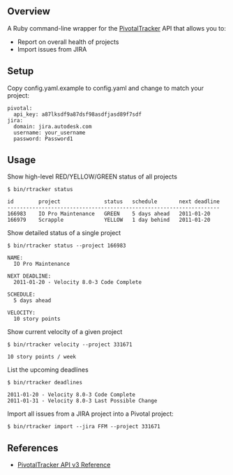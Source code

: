 ## Overview

A Ruby command-line wrapper for the [PivotalTracker](http://pivotaltracker.com) API that allows you to:

* Report on overall health of projects
* Import issues from JIRA

## Setup

Copy config.yaml.example to config.yaml and change to match your project:

    pivotal:
      api_key: a87lksdf9a87dsf98asdfjasd89f7sdf
    jira:
      domain: jira.autodesk.com
      username: your_username
      password: Password1

## Usage

Show high-level RED/YELLOW/GREEN status of all projects

    $ bin/rtracker status

    id        project              status   schedule       next deadline
    --------------------------------------------------------------------
    166983    IO Pro Maintenance   GREEN    5 days ahead   2011-01-20
    166979    Scrapple             YELLOW   1 day behind   2011-01-20

Show detailed status of a single project

    $ bin/rtracker status --project 166983

    NAME:
      IO Pro Maintenance

    NEXT DEADLINE:
      2011-01-20 - Velocity 8.0-3 Code Complete

    SCHEDULE:
      5 days ahead

    VELOCITY:
      10 story points

Show current velocity of a given project

    $ bin/rtracker velocity --project 331671

    10 story points / week

List the upcoming deadlines

    $ bin/rtracker deadlines

    2011-01-20 - Velocity 8.0-3 Code Complete
    2011-01-31 - Velocity 8.0-3 Last Possible Change

Import all issues from a JIRA project into a Pivotal project:

    $ bin/rtracker import --jira FFM --project 331671

## References

* [PivotalTracker API v3 Reference]([https://www.pivotaltracker.com/help/api?version=v3)
